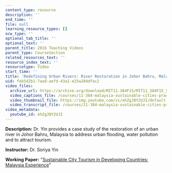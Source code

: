 ```yaml
---
content_type: resource
description: ''
end_time: ''
file: null
learning_resource_types: []
ocw_type: ''
optional_tab_title: ''
optional_text: ''
parent_title: 2016 Teaching Videos
parent_type: CourseSection
related_resources_text: ''
resource_index_text: ''
resourcetype: Video
start_time: ''
title: 'Redefining Urban Rivers: River Restoration in Johor Bahru, Malaysia'
uid: feb5d2b1-7aad-aefd-43a1-e25a284dfac2
video_files:
  archive_url: https://archive.org/download/MIT11.384F15/MIT11_384F15_Soriya_Yin_300k.mp4
  video_captions_file: /courses/11-384-malaysia-sustainable-cities-practicum-spring-2018/30122b6b6a735bdd94867244fe4aa52f_ehZgJ8Y2UJI.vtt
  video_thumbnail_file: https://img.youtube.com/vi/ehZgJ8Y2UJI/default.jpg
  video_transcript_file: /courses/11-384-malaysia-sustainable-cities-practicum-spring-2018/289661b129107a6ad89e90b93938da72_ehZgJ8Y2UJI.pdf
video_metadata:
  youtube_id: ehZgJ8Y2UJI
---
```


**Description:** Dr. Yin provides a case study of the restoration of an urban river in Johor Bahru, Malaysia to address urban flooding, water pollution and to attract tourism.

**Instructor:** Dr. Soriya Yin

**Working Paper:** "[Sustainable City Tourism in Developing Countries: Malaysia Experience](https://malaysiacities.mit.edu/paperYin)"

